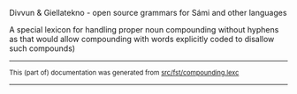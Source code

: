 Divvun & Giellatekno - open source grammars for Sámi and other languages

A special lexicon for handling proper noun compounding without hyphens
as that would allow compounding with words explicitly coded to disallow
such compounds)

* * *

<small>This (part of) documentation was generated from [src/fst/compounding.lexc](https://github.com/giellalt/lang-mhr/blob/main/src/fst/compounding.lexc)</small>

---

